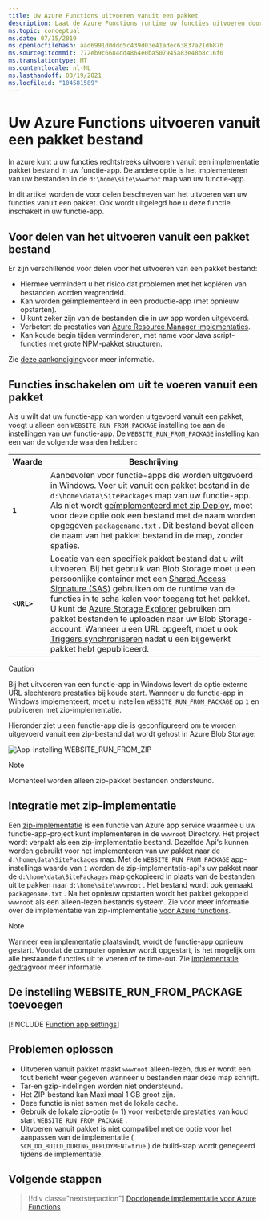 ```yaml
---
title: Uw Azure Functions uitvoeren vanuit een pakket
description: Laat de Azure Functions runtime uw functies uitvoeren door een implementatie pakket bestand te koppelen dat de project bestanden van de functie-app bevat.
ms.topic: conceptual
ms.date: 07/15/2019
ms.openlocfilehash: aad6991d0ddd5c439d03e41adec63837a21db87b
ms.sourcegitcommit: 772eb9c6684dd4864e0ba507945a83e48b8c16f0
ms.translationtype: MT
ms.contentlocale: nl-NL
ms.lasthandoff: 03/19/2021
ms.locfileid: "104581589"
---
```

# <a name="run-your-azure-functions-from-a-package-file"></a>Uw Azure Functions uitvoeren vanuit een pakket bestand

In azure kunt u uw functies rechtstreeks uitvoeren vanuit een implementatie pakket bestand in uw functie-app. De andere optie is het implementeren van uw bestanden in de `d:\home\site\wwwroot` map van uw functie-app.

In dit artikel worden de voor delen beschreven van het uitvoeren van uw functies vanuit een pakket. Ook wordt uitgelegd hoe u deze functie inschakelt in uw functie-app.

## <a name="benefits-of-running-from-a-package-file"></a>Voor delen van het uitvoeren vanuit een pakket bestand
  
Er zijn verschillende voor delen voor het uitvoeren van een pakket bestand:

+ Hiermee vermindert u het risico dat problemen met het kopiëren van bestanden worden vergrendeld.
+ Kan worden geïmplementeerd in een productie-app (met opnieuw opstarten).
+ U kunt zeker zijn van de bestanden die in uw app worden uitgevoerd.
+ Verbetert de prestaties van [Azure Resource Manager implementaties](functions-infrastructure-as-code.md).
+ Kan koude begin tijden verminderen, met name voor Java script-functies met grote NPM-pakket structuren.

Zie [deze aankondiging](https://github.com/Azure/app-service-announcements/issues/84)voor meer informatie.

## <a name="enabling-functions-to-run-from-a-package"></a>Functies inschakelen om uit te voeren vanuit een pakket

Als u wilt dat uw functie-app kan worden uitgevoerd vanuit een pakket, voegt u alleen een `WEBSITE_RUN_FROM_PACKAGE` instelling toe aan de instellingen van uw functie-app. De `WEBSITE_RUN_FROM_PACKAGE` instelling kan een van de volgende waarden hebben:

| Waarde  | Beschrijving  |
|---------|---------|
| **`1`**  | Aanbevolen voor functie-apps die worden uitgevoerd in Windows. Voer uit vanuit een pakket bestand in de `d:\home\data\SitePackages` map van uw functie-app. Als niet wordt [geïmplementeerd met zip Deploy](#integration-with-zip-deployment), moet voor deze optie ook een bestand met de naam worden opgegeven `packagename.txt` . Dit bestand bevat alleen de naam van het pakket bestand in de map, zonder spaties. |
|**`<URL>`**  | Locatie van een specifiek pakket bestand dat u wilt uitvoeren. Bij het gebruik van Blob Storage moet u een persoonlijke container met een [Shared Access Signature (SAS)](../vs-azure-tools-storage-manage-with-storage-explorer.md#generate-a-sas-in-storage-explorer) gebruiken om de runtime van de functies in te scha kelen voor toegang tot het pakket. U kunt de [Azure Storage Explorer](../vs-azure-tools-storage-manage-with-storage-explorer.md) gebruiken om pakket bestanden te uploaden naar uw Blob Storage-account. Wanneer u een URL opgeeft, moet u ook [Triggers synchroniseren](functions-deployment-technologies.md#trigger-syncing) nadat u een bijgewerkt pakket hebt gepubliceerd. |

> [!CAUTION]
> Bij het uitvoeren van een functie-app in Windows levert de optie externe URL slechterere prestaties bij koude start. Wanneer u de functie-app in Windows implementeert, moet u instellen `WEBSITE_RUN_FROM_PACKAGE` op `1` en publiceren met zip-implementatie.

Hieronder ziet u een functie-app die is geconfigureerd om te worden uitgevoerd vanuit een zip-bestand dat wordt gehost in Azure Blob Storage:

![App-instelling WEBSITE_RUN_FROM_ZIP](./media/run-functions-from-deployment-package/run-from-zip-app-setting-portal.png)

> [!NOTE]
> Momenteel worden alleen zip-pakket bestanden ondersteund.

## <a name="integration-with-zip-deployment"></a>Integratie met zip-implementatie

Een [zip-implementatie][Zip deployment for Azure Functions] is een functie van Azure app service waarmee u uw functie-app-project kunt implementeren in de `wwwroot` Directory. Het project wordt verpakt als een zip-implementatie bestand. Dezelfde Api's kunnen worden gebruikt voor het implementeren van uw pakket naar de `d:\home\data\SitePackages` map. Met de `WEBSITE_RUN_FROM_PACKAGE` app-instellings waarde van `1` worden de zip-implementatie-api's uw pakket naar de `d:\home\data\SitePackages` map gekopieerd in plaats van de bestanden uit te pakken naar `d:\home\site\wwwroot` . Het bestand wordt ook gemaakt `packagename.txt` . Na het opnieuw opstarten wordt het pakket gekoppeld `wwwroot` als een alleen-lezen bestands systeem. Zie voor meer informatie over de implementatie van zip-implementatie [voor Azure functions](deployment-zip-push.md).

> [!NOTE]
> Wanneer een implementatie plaatsvindt, wordt de functie-app opnieuw gestart. Voordat de computer opnieuw wordt opgestart, is het mogelijk om alle bestaande functies uit te voeren of te time-out. Zie [implementatie gedrag](functions-deployment-technologies.md#deployment-behaviors)voor meer informatie.

## <a name="adding-the-website_run_from_package-setting"></a>De instelling WEBSITE_RUN_FROM_PACKAGE toevoegen

[!INCLUDE [Function app settings](../../includes/functions-app-settings.md)]


## <a name="troubleshooting"></a>Problemen oplossen

- Uitvoeren vanuit pakket maakt `wwwroot` alleen-lezen, dus er wordt een fout bericht weer gegeven wanneer u bestanden naar deze map schrijft.
- Tar-en gzip-indelingen worden niet ondersteund.
- Het ZIP-bestand kan Maxi maal 1 GB groot zijn.
- Deze functie is niet samen met de lokale cache.
- Gebruik de lokale zip-optie (= 1) voor verbeterde prestaties van koud start `WEBSITE_RUN_FROM_PACKAGE` .
- Uitvoeren vanuit pakket is niet compatibel met de optie voor het aanpassen van de implementatie ( `SCM_DO_BUILD_DURING_DEPLOYMENT=true` ) de build-stap wordt genegeerd tijdens de implementatie.

## <a name="next-steps"></a>Volgende stappen

> [!div class="nextstepaction"]
> [Doorlopende implementatie voor Azure Functions](functions-continuous-deployment.md)

[Zip deployment for Azure Functions]: deployment-zip-push.md
